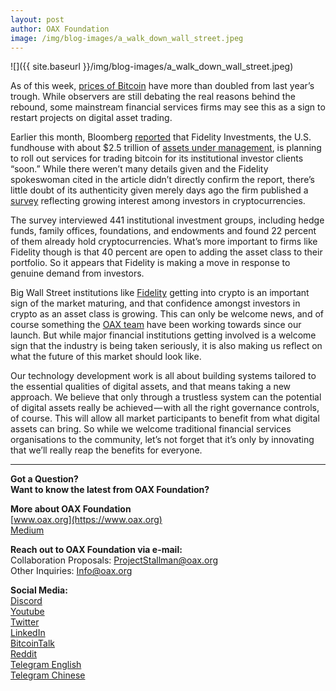 ```yaml
---
layout: post
author: OAX Foundation
image: /img/blog-images/a_walk_down_wall_street.jpeg
---
```


![]({{ site.baseurl }}/img/blog-images/a_walk_down_wall_street.jpeg)

As of this week, [prices of Bitcoin](https://coinmarketcap.com/currencies/bitcoin/) have more than doubled from last year’s trough. While observers are still debating the real reasons behind the rebound, some mainstream financial services firms may see this as a sign to restart projects on digital asset trading.

Earlier this month, Bloomberg [reported](https://coinmarketcap.com/currencies/bitcoin/) that Fidelity Investments, the U.S. fundhouse with about $2.5 trillion of [assets under management](https://www.fidelity.com/about-fidelity/fidelity-by-numbers/asset-management), is planning to roll out services for trading bitcoin for its institutional investor clients “soon.” While there weren’t many details given and the Fidelity spokeswoman cited in the article didn’t directly confirm the report, there’s little doubt of its authenticity given merely days ago the firm published a [survey](https://www.fidelity.com/bin-public/060_www_fidelity_com/documents/press-release/institutional-investments-in-digital-assets-050219.pdf) reflecting growing interest among investors in cryptocurrencies.

The survey interviewed 441 institutional investment groups, including hedge funds, family offices, foundations, and endowments and found 22 percent of them already hold cryptocurrencies. What’s more important to firms like Fidelity though is that 40 percent are open to adding the asset class to their portfolio. So it appears that Fidelity is making a move in response to genuine demand from investors.

Big Wall Street institutions like [Fidelity](https://www.fidelity.com.hk/en) getting into crypto is an important sign of the market maturing, and that confidence amongst investors in crypto as an asset class is growing. This can only be welcome news, and of course something the [OAX team](http://www.oax.org/EN) have been working towards since our launch. But while major financial institutions getting involved is a welcome sign that the industry is being taken seriously, it is also making us reflect on what the future of this market should look like.

Our technology development work is all about building systems tailored to the essential qualities of digital assets, and that means taking a new approach. We believe that only through a trustless system can the potential of digital assets really be achieved — with all the right governance controls, of course. This will allow all market participants to benefit from what digital assets can bring. So while we welcome traditional financial services organisations to the community, let’s not forget that it’s only by innovating that we’ll really reap the benefits for everyone.

---

**Got a Question?**  
**Want to know the latest from OAX Foundation?**  

**More about OAX Foundation**  
[www.oax.org](https://www.oax.org)  
[Medium](https://medium.com/@OAX_Foundation)  

**Reach out to OAX Foundation via e-mail:**  
Collaboration Proposals: [ProjectStallman@oax.org](mailto:ProjectStallman@oax.org)  
Other Inquiries: [Info@oax.org](mailto:Info@oax.org)  

**Social Media:**  
[Discord](https://discordapp.com/invite/ZH5YHkb)  
[Youtube](https://bit.ly/2Bvsk73)  
[Twitter](https://twitter.com/OAX_Foundation)  
[LinkedIn](https://www.linkedin.com/company/oax-foundation/)  
[BitcoinTalk](http://bitcointalk.org/index.php?topic=1943946)  
[Reddit](https://www.reddit.com/r/OpenANX/)  
[Telegram English](https://t.me/openanxteam)  
[Telegram Chinese](https://t.me/oax_cn)  